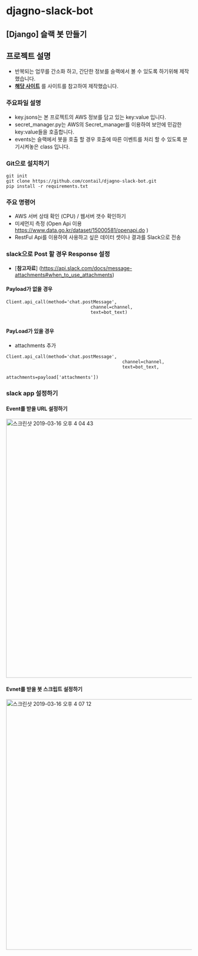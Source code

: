 # djagno-slack-bot

## [Django] 슬랙 봇 만들기

## 프로젝트 설명
- 반복되는 업무를 간소화 하고, 간단한 정보를 슬랙에서 볼 수 있도록 하기위해 제작했습니다.
- [**해당 사이트**](https://medium.com/freehunch/how-to-build-a-slack-bot-with-python-using-slack-events-api-django-under-20-minute-code-included-269c3a9bf64e) 를 사이트를 참고하여 제작했습니다.


### 주요파일 설명
* key.jsons는 본 프로젝트의 AWS 정보를 담고 있는 key:value 입니다.
* secret_manager.py는 AWS의 Secret_manager를 이용하여 보안에 민감한 key:value들을 호출합니다.
* events는 슬랙에서 봇을 호출 할 경우 호출에 따른 이벤트를 처리 할 수 있도록 분기시켜놓은 class 입니다.


### Git으로 설치하기

```
git init
git clone https://github.com/contail/djagno-slack-bot.git
pip install -r requirements.txt
```

### 주요 명령어

* AWS 서버 상태 확인 (CPU) / 웹서버 갯수 확인하기
* 미세먼지 측정 (Open Api 이용 https://www.data.go.kr/dataset/15000581/openapi.do )
* RestFul Api를 이용하여 사용하고 싶은 데이터 셋이나 결과를 Slack으로 전송 


### slack으로 Post 할 경우 Response 설정
* [**참고자료**] (https://api.slack.com/docs/message-attachments#when_to_use_attachments)

#### Payload가 없을 경우

```
Client.api_call(method='chat.postMessage',        
                                channel=channel,                  
                                text=bot_text)
                               
```

#### PayLoad가 있을 경우

* attachments 추가

```
Client.api_call(method='chat.postMessage',
                                            channel=channel,
                                            text=bot_text,
                                            attachments=payload['attachments'])
```

### slack app 설정하기

#### Event를 받을 URL 설정하기
<img width="701" alt="스크린샷 2019-03-16 오후 4 04 43" src="https://user-images.githubusercontent.com/15063135/54472034-64853a80-4805-11e9-8acd-2379ba102613.png">

#### Evnet를 받을 봇 스크립트 설정하기
<img width="678" alt="스크린샷 2019-03-16 오후 4 07 12" src="https://user-images.githubusercontent.com/15063135/54472081-fd1bba80-4805-11e9-8fa3-087fcc6e807d.png">
